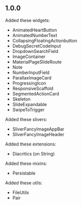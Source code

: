 ## 1.0.0

Added these widgets:
- AnimatedHeartButton
- AnimatedNumberText
- CollapsingFloatingActionbutton
- DebugSecretCodeInput
- DropdownSearchField
- ImageContainer
- MaterialPageSlideRoute
- Note
- NumberInputField
- ParallaxImageCard
- ProgressingIcon
- ResponsiveScaffold
- SegmentedActionCard
- Skeleton
- SlideExpandable
- SwipeToTrigger

Added these slivers:
- SliverFancyImageAppBar
- SliverFancyImageHeader

Added these extensions:
- Diacritics (on String)

Added these mixins:
- Persistable

Added these utils:
- FileUtils
- Pair
